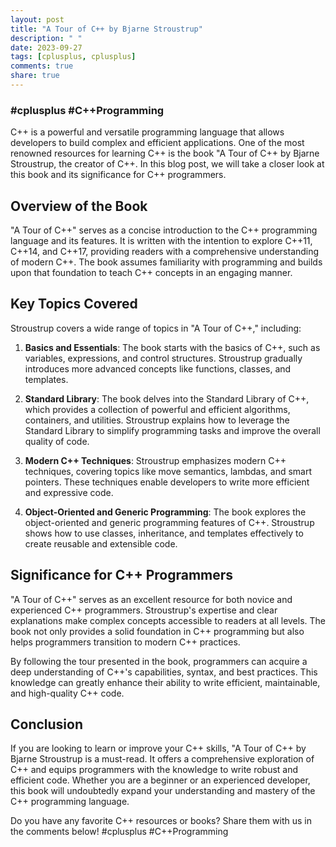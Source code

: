 ```yaml
---
layout: post
title: "A Tour of C++ by Bjarne Stroustrup"
description: " "
date: 2023-09-27
tags: [cplusplus, cplusplus]
comments: true
share: true
---
```

### #cplusplus #C++Programming

C++ is a powerful and versatile programming language that allows developers to build complex and efficient applications. One of the most renowned resources for learning C++ is the book "A Tour of C++ by Bjarne Stroustrup, the creator of C++. In this blog post, we will take a closer look at this book and its significance for C++ programmers.

## Overview of the Book

"A Tour of C++" serves as a concise introduction to the C++ programming language and its features. It is written with the intention to explore C++11, C++14, and C++17, providing readers with a comprehensive understanding of modern C++. The book assumes familiarity with programming and builds upon that foundation to teach C++ concepts in an engaging manner.

## Key Topics Covered

Stroustrup covers a wide range of topics in "A Tour of C++," including:

1. **Basics and Essentials**: The book starts with the basics of C++, such as variables, expressions, and control structures. Stroustrup gradually introduces more advanced concepts like functions, classes, and templates.

2. **Standard Library**: The book delves into the Standard Library of C++, which provides a collection of powerful and efficient algorithms, containers, and utilities. Stroustrup explains how to leverage the Standard Library to simplify programming tasks and improve the overall quality of code.

3. **Modern C++ Techniques**: Stroustrup emphasizes modern C++ techniques, covering topics like move semantics, lambdas, and smart pointers. These techniques enable developers to write more efficient and expressive code.

4. **Object-Oriented and Generic Programming**: The book explores the object-oriented and generic programming features of C++. Stroustrup shows how to use classes, inheritance, and templates effectively to create reusable and extensible code.

## Significance for C++ Programmers

"A Tour of C++" serves as an excellent resource for both novice and experienced C++ programmers. Stroustrup's expertise and clear explanations make complex concepts accessible to readers at all levels. The book not only provides a solid foundation in C++ programming but also helps programmers transition to modern C++ practices.

By following the tour presented in the book, programmers can acquire a deep understanding of C++'s capabilities, syntax, and best practices. This knowledge can greatly enhance their ability to write efficient, maintainable, and high-quality C++ code.

## Conclusion

If you are looking to learn or improve your C++ skills, "A Tour of C++ by Bjarne Stroustrup is a must-read. It offers a comprehensive exploration of C++ and equips programmers with the knowledge to write robust and efficient code. Whether you are a beginner or an experienced developer, this book will undoubtedly expand your understanding and mastery of the C++ programming language.

Do you have any favorite C++ resources or books? Share them with us in the comments below! #cplusplus #C++Programming